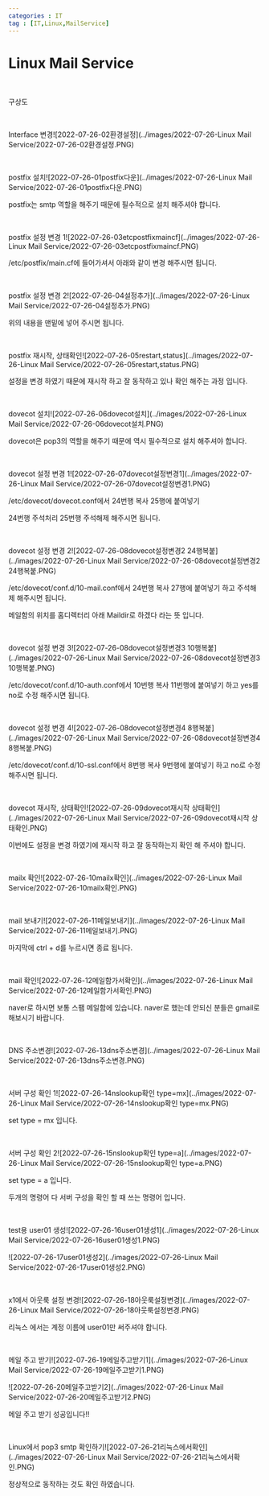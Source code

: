 ```yaml
---
categories : IT
tag : [IT,Linux,MailService]
---
```


# Linux Mail Service

<br>

구상도

<br>

Interface 변경![2022-07-26-02환경설정](../images/2022-07-26-Linux Mail Service/2022-07-26-02환경설정.PNG)

<br>

postfix 설치![2022-07-26-01postfix다운](../images/2022-07-26-Linux Mail Service/2022-07-26-01postfix다운.PNG)

postfix는 smtp 역할을 해주기 때문에 필수적으로 설치 해주셔야 합니다.

<br>

postfix 설정 변경 1![2022-07-26-03etcpostfixmaincf](../images/2022-07-26-Linux Mail Service/2022-07-26-03etcpostfixmaincf.PNG)

/etc/postfix/main.cf에 들어가셔서 아래와 같이 변경 해주시면 됩니다.

<br>

postfix 설정 변경 2![2022-07-26-04설정추가](../images/2022-07-26-Linux Mail Service/2022-07-26-04설정추가.PNG)

위의 내용을 맨밑에 넣어 주시면 됩니다.

<br>

postfix 재시작, 상태확인![2022-07-26-05restart,status](../images/2022-07-26-Linux Mail Service/2022-07-26-05restart,status.PNG)

설정을 변경 하였기 때문에 재시작 하고 잘 동작하고 있나 확인 해주는 과정 입니다.

<br>

dovecot 설치![2022-07-26-06dovecot설치](../images/2022-07-26-Linux Mail Service/2022-07-26-06dovecot설치.PNG)

dovecot은 pop3의 역할을 해주기 때문에 역시 필수적으로 설치 해주셔야 합니다.

<br>

dovecot 설정 변경 1![2022-07-26-07dovecot설정변경1](../images/2022-07-26-Linux Mail Service/2022-07-26-07dovecot설정변경1.PNG)

/etc/dovecot/dovecot.conf에서 24번행 복사 25행에 붙여넣기

24번행 주석처리 25번행 주석해제 해주시면 됩니다.

<br>

dovecot 설정 변경 2![2022-07-26-08dovecot설정변경2 24행복붙](../images/2022-07-26-Linux Mail Service/2022-07-26-08dovecot설정변경2 24행복붙.PNG)

/etc/dovecot/conf.d/10-mail.conf에서 24번행 복사 27행에 붙여넣기 하고 주석해제 해주시면 됩니다.

메일함의 위치를 홈디렉터리 아래 Maildir로 하겠다 라는 뜻 입니다.

<br>

dovecot 설정 변경 3![2022-07-26-08dovecot설정변경3 10행복붙](../images/2022-07-26-Linux Mail Service/2022-07-26-08dovecot설정변경3 10행복붙.PNG)

/etc/dovecot/conf.d/10-auth.conf에서 10번행 복사 11번행에 붙여넣기 하고 yes를 no로 수정 해주시면 됩니다.

<br>

dovecot 설정 변경 4![2022-07-26-08dovecot설정변경4 8행복붙](../images/2022-07-26-Linux Mail Service/2022-07-26-08dovecot설정변경4 8행복붙.PNG)

/etc/dovecot/conf.d/10-ssl.conf에서 8번행 복사 9번행에 붙여넣기 하고 no로 수정 해주시면 됩니다.

<br>

dovecot 재시작, 상태확인![2022-07-26-09dovecot재시작 상태확인](../images/2022-07-26-Linux Mail Service/2022-07-26-09dovecot재시작 상태확인.PNG)

이번에도 설정을 변경 하였기에 재시작 하고 잘 동작하는지 확인 해 주셔야 합니다.

<br>

mailx 확인![2022-07-26-10mailx확인](../images/2022-07-26-Linux Mail Service/2022-07-26-10mailx확인.PNG)

<br>

mail 보내기![2022-07-26-11메일보내기](../images/2022-07-26-Linux Mail Service/2022-07-26-11메일보내기.PNG)

마지막에 ctrl + d를 누르시면 종료 됩니다.

<br>

mail 확인![2022-07-26-12메일함가서확인](../images/2022-07-26-Linux Mail Service/2022-07-26-12메일함가서확인.PNG)

naver로 하시면 보통 스팸 메일함에 있습니다. naver로 했는데 안되신 분들은 gmail로 해보시기 바랍니다.

<br>

DNS 주소변경![2022-07-26-13dns주소변경](../images/2022-07-26-Linux Mail Service/2022-07-26-13dns주소변경.PNG)

<br>

서버 구성 확인 1![2022-07-26-14nslookup확인 type=mx](../images/2022-07-26-Linux Mail Service/2022-07-26-14nslookup확인 type=mx.PNG)

set type = mx 입니다.

<br>

서버 구성 확인 2![2022-07-26-15nslookup확인 type=a](../images/2022-07-26-Linux Mail Service/2022-07-26-15nslookup확인 type=a.PNG)

set type = a 입니다.

두개의 명령어 다 서버 구성을 확인 할 때 쓰는 명령어 입니다.

<br>

test용 user01 생성![2022-07-26-16user01생성1](../images/2022-07-26-Linux Mail Service/2022-07-26-16user01생성1.PNG)

![2022-07-26-17user01생성2](../images/2022-07-26-Linux Mail Service/2022-07-26-17user01생성2.PNG)

<br>

x1에서 아웃룩 설정 변경![2022-07-26-18아웃룩설정변경](../images/2022-07-26-Linux Mail Service/2022-07-26-18아웃룩설정변경.PNG)



리눅스 에서는 계정 이름에 user01만 써주셔야 합니다.

<br>

메일 주고 받기![2022-07-26-19메일주고받기1](../images/2022-07-26-Linux Mail Service/2022-07-26-19메일주고받기1.PNG)

![2022-07-26-20메일주고받기2](../images/2022-07-26-Linux Mail Service/2022-07-26-20메일주고받기2.PNG)

메일 주고 받기 성공입니다!!

<br>

Linux에서 pop3 smtp 확인하기![2022-07-26-21리눅스에서확인](../images/2022-07-26-Linux Mail Service/2022-07-26-21리눅스에서확인.PNG)

정상적으로 동작하는 것도 확인 하였습니다.

<br>

